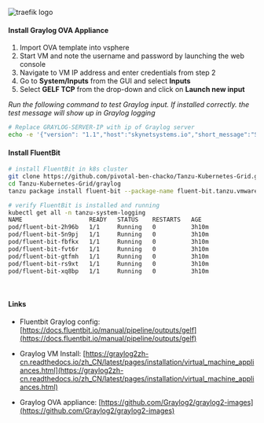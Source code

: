 
![traefik logo](traefik.jpeg)


#### Install Graylog OVA Appliance
1. Import OVA template into vsphere
2. Start VM and note the username and password by launching the web console
3. Navigate to VM IP address and enter credentials from step 2 
4. Go to **System/Inputs** from the GUI and select **Inputs** 
5. Select **GELF TCP** from the drop-down and click on **Launch new input**

*Run the following command to test Graylog input. If installed correctly. the test message will show up in Graylog logging*
```bash
# Replace GRAYLOG-SERVER-IP with ip of Graylog server
echo -e '{"version": "1.1","host":"skynetsystems.io","short_message":"Short message","full_message":"Backtrace here\n\nmore stuff","level":1,"_user_id":9001,"_some_info":"foo","_some_env_var":"bar"}\0' | nc -w 1 <GRAYLOG-SERVER-IP> 12201
```


#### Install FluentBit
```bash
# install FluentBit in k8s cluster
git clone https://github.com/pivotal-ben-chacko/Tanzu-Kubernetes-Grid.git
cd Tanzu-Kubernetes-Grid/graylog
tanzu package install fluent-bit --package-name fluent-bit.tanzu.vmware.com --version 1.8.15+vmware.1-tkg.1 --values-file fluent-bit-data-values.yaml --namespace tanzu-packages

# verify FluentBit is installed and running
kubectl get all -n tanzu-system-logging
NAME                   READY   STATUS    RESTARTS   AGE
pod/fluent-bit-2h96b   1/1     Running   0          3h10m
pod/fluent-bit-5n9pj   1/1     Running   0          3h10m
pod/fluent-bit-fbfkx   1/1     Running   0          3h10m
pod/fluent-bit-fvt6r   1/1     Running   0          3h10m
pod/fluent-bit-gtfmh   1/1     Running   0          3h10m
pod/fluent-bit-rs9xt   1/1     Running   0          3h10m
pod/fluent-bit-xq8bp   1/1     Running   0          3h10m
```
</br>

#### Links

* Fluentbit Graylog config: [https://docs.fluentbit.io/manual/pipeline/outputs/gelf](https://docs.fluentbit.io/manual/pipeline/outputs/gelf)

* Graylog VM Install: [https://graylog2zh-cn.readthedocs.io/zh_CN/latest/pages/installation/virtual_machine_appliances.html](https://graylog2zh-cn.readthedocs.io/zh_CN/latest/pages/installation/virtual_machine_appliances.html)

* Graylog OVA appliance: [https://github.com/Graylog2/graylog2-images](https://github.com/Graylog2/graylog2-images)


